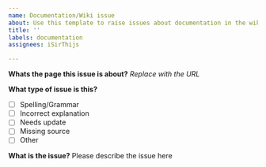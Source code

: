 ```yaml
---
name: Documentation/Wiki issue
about: Use this template to raise issues about documentation in the wiki
title: ''
labels: documentation
assignees: iSirThijs

---
```


**Whats the page this issue is about?**
*Replace with the URL*

**What type of issue is this?**
- [ ] Spelling/Grammar
- [ ] Incorrect explanation
- [ ] Needs update 
- [ ] Missing source
- [ ] Other

**What is the issue?**
Please describe the issue here
